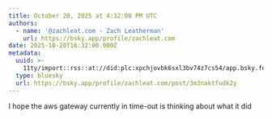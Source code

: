 ```yaml
---
title: October 20, 2025 at 4:32:00 PM UTC
authors:
  - name: '@zachleat.com - Zach Leatherman'
    url: https://bsky.app/profile/zachleat.com
date: 2025-10-20T16:32:00.000Z
metadata:
  uuid: >-
    11ty/import::rss::at://did:plc:xpchjovbk6sxl3bv74z7cs54/app.bsky.feed.post/3m3naktfudk2y
  type: bluesky
  url: https://bsky.app/profile/zachleat.com/post/3m3naktfudk2y
---
```

I hope the aws gateway currently in time-out is thinking about what it did